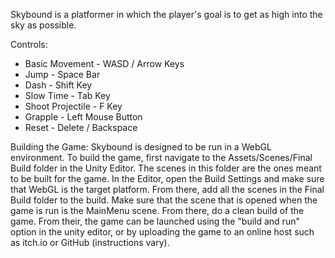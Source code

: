 Skybound is a platformer in which the player's goal is to get as high into the sky as possible.

Controls:
- Basic Movement - WASD / Arrow Keys
- Jump - Space Bar
- Dash - Shift Key
- Slow Time - Tab Key
- Shoot Projectile - F Key
- Grapple - Left Mouse Button
- Reset - Delete / Backspace

Building the Game: Skybound is designed to be run in a WebGL environment. To build the game, first navigate to the Assets/Scenes/Final Build folder in the Unity Editor. The scenes in this folder are the ones meant to be built for the game. In the Editor, open the Build Settings and make sure that WebGL is the target platform. From there, add all the scenes in the Final Build folder to the build. Make sure that the scene that is opened when the game is run is the MainMenu scene. From there, do a clean build of the game. From their, the game can be launched using the "build and run" option in the unity editor, or by uploading the game to an online host such as itch.io or GitHub (instructions vary).

